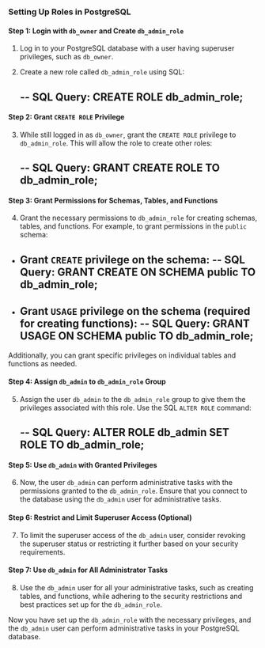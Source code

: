 ### Setting Up Roles in PostgreSQL

#### Step 1: Login with `db_owner` and Create `db_admin_role`

1. Log in to your PostgreSQL database with a user having superuser privileges, such as `db_owner`.
2. Create a new role called `db_admin_role` using SQL:

   -- SQL Query:
   CREATE ROLE db_admin_role;
   --

#### Step 2: Grant `CREATE ROLE` Privilege

3. While still logged in as `db_owner`, grant the `CREATE ROLE` privilege to `db_admin_role`. This will allow the role to create other roles:

   -- SQL Query:
   GRANT CREATE ROLE TO db_admin_role;
   --

#### Step 3: Grant Permissions for Schemas, Tables, and Functions

4. Grant the necessary permissions to `db_admin_role` for creating schemas, tables, and functions. For example, to grant permissions in the `public` schema:

- Grant `CREATE` privilege on the schema:
  -- SQL Query:
  GRANT CREATE ON SCHEMA public TO db_admin_role;
  --

- Grant `USAGE` privilege on the schema (required for creating functions):
  -- SQL Query:
  GRANT USAGE ON SCHEMA public TO db_admin_role;
  --

Additionally, you can grant specific privileges on individual tables and functions as needed.

#### Step 4: Assign `db_admin` to `db_admin_role` Group

5. Assign the user `db_admin` to the `db_admin_role` group to give them the privileges associated with this role. Use the SQL `ALTER ROLE` command:

   -- SQL Query:
   ALTER ROLE db_admin SET ROLE TO db_admin_role;
   --

#### Step 5: Use `db_admin` with Granted Privileges

6. Now, the user `db_admin` can perform administrative tasks with the permissions granted to the `db_admin_role`. Ensure that you connect to the database using the `db_admin` user for administrative tasks.

#### Step 6: Restrict and Limit Superuser Access (Optional)

7. To limit the superuser access of the `db_admin` user, consider revoking the superuser status or restricting it further based on your security requirements.

#### Step 7: Use `db_admin` for All Administrator Tasks

8. Use the `db_admin` user for all your administrative tasks, such as creating tables, and functions, while adhering to the security restrictions and best practices set up for the `db_admin_role`.

Now you have set up the `db_admin_role` with the necessary privileges, and the `db_admin` user can perform administrative tasks in your PostgreSQL database.
